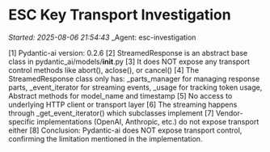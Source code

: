 # ESC Key Transport Investigation
_Started: 2025-08-06 21:54:43_
_Agent: esc-investigation

[1] Pydantic-ai version: 0.2.6
[2] StreamedResponse is an abstract base class in pydantic_ai/models/__init__.py
[3] It does NOT expose any transport control methods like abort(), aclose(), or cancel()
[4] The StreamedResponse class only has: _parts_manager for managing response parts, _event_iterator for streaming events, _usage for tracking token usage, Abstract methods for model_name and timestamp
[5] No access to underlying HTTP client or transport layer
[6] The streaming happens through _get_event_iterator() which subclasses implement
[7] Vendor-specific implementations (OpenAI, Anthropic, etc.) do not expose transport either
[8] Conclusion: Pydantic-ai does NOT expose transport control, confirming the limitation mentioned in the implementation.
